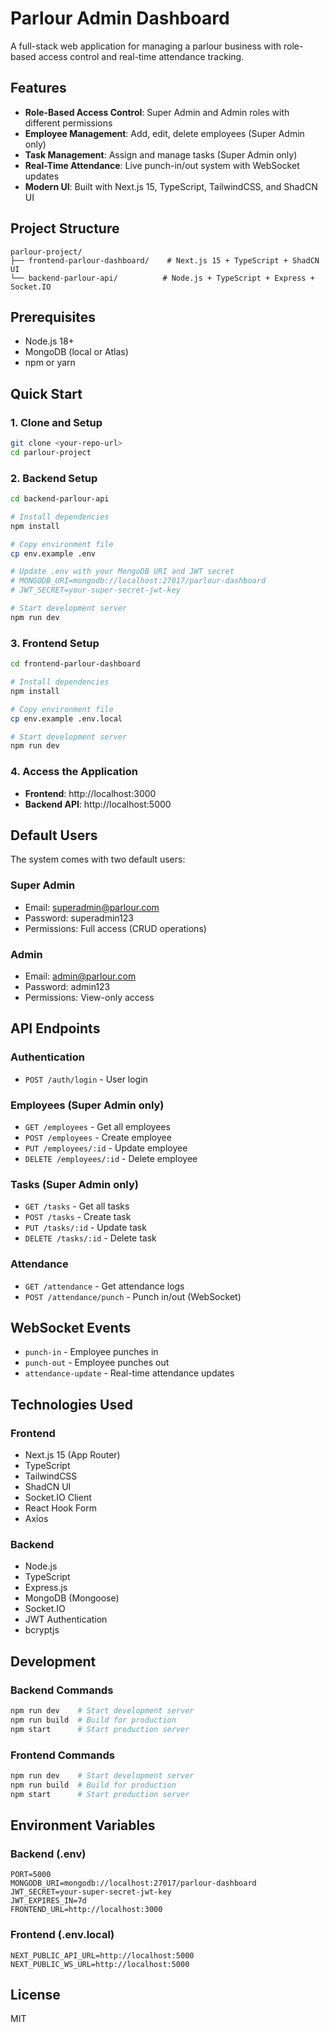 # Parlour Admin Dashboard

A full-stack web application for managing a parlour business with role-based access control and real-time attendance tracking.

## Features

- **Role-Based Access Control**: Super Admin and Admin roles with different permissions
- **Employee Management**: Add, edit, delete employees (Super Admin only)
- **Task Management**: Assign and manage tasks (Super Admin only)
- **Real-Time Attendance**: Live punch-in/out system with WebSocket updates
- **Modern UI**: Built with Next.js 15, TypeScript, TailwindCSS, and ShadCN UI

## Project Structure

```
parlour-project/
├── frontend-parlour-dashboard/    # Next.js 15 + TypeScript + ShadCN UI
└── backend-parlour-api/          # Node.js + TypeScript + Express + Socket.IO
```

## Prerequisites

- Node.js 18+ 
- MongoDB (local or Atlas)
- npm or yarn

## Quick Start

### 1. Clone and Setup

```bash
git clone <your-repo-url>
cd parlour-project
```

### 2. Backend Setup

```bash
cd backend-parlour-api

# Install dependencies
npm install

# Copy environment file
cp env.example .env

# Update .env with your MongoDB URI and JWT secret
# MONGODB_URI=mongodb://localhost:27017/parlour-dashboard
# JWT_SECRET=your-super-secret-jwt-key

# Start development server
npm run dev
```

### 3. Frontend Setup

```bash
cd frontend-parlour-dashboard

# Install dependencies
npm install

# Copy environment file
cp env.example .env.local

# Start development server
npm run dev
```

### 4. Access the Application

- **Frontend**: http://localhost:3000
- **Backend API**: http://localhost:5000

## Default Users

The system comes with two default users:

### Super Admin
- Email: superadmin@parlour.com
- Password: superadmin123
- Permissions: Full access (CRUD operations)

### Admin
- Email: admin@parlour.com  
- Password: admin123
- Permissions: View-only access

## API Endpoints

### Authentication
- `POST /auth/login` - User login

### Employees (Super Admin only)
- `GET /employees` - Get all employees
- `POST /employees` - Create employee
- `PUT /employees/:id` - Update employee
- `DELETE /employees/:id` - Delete employee

### Tasks (Super Admin only)
- `GET /tasks` - Get all tasks
- `POST /tasks` - Create task
- `PUT /tasks/:id` - Update task
- `DELETE /tasks/:id` - Delete task

### Attendance
- `GET /attendance` - Get attendance logs
- `POST /attendance/punch` - Punch in/out (WebSocket)

## WebSocket Events

- `punch-in` - Employee punches in
- `punch-out` - Employee punches out
- `attendance-update` - Real-time attendance updates

## Technologies Used

### Frontend
- Next.js 15 (App Router)
- TypeScript
- TailwindCSS
- ShadCN UI
- Socket.IO Client
- React Hook Form
- Axios

### Backend
- Node.js
- TypeScript
- Express.js
- MongoDB (Mongoose)
- Socket.IO
- JWT Authentication
- bcryptjs

## Development

### Backend Commands
```bash
npm run dev    # Start development server
npm run build  # Build for production
npm start      # Start production server
```

### Frontend Commands
```bash
npm run dev    # Start development server
npm run build  # Build for production
npm start      # Start production server
```

## Environment Variables

### Backend (.env)
```
PORT=5000
MONGODB_URI=mongodb://localhost:27017/parlour-dashboard
JWT_SECRET=your-super-secret-jwt-key
JWT_EXPIRES_IN=7d
FRONTEND_URL=http://localhost:3000
```

### Frontend (.env.local)
```
NEXT_PUBLIC_API_URL=http://localhost:5000
NEXT_PUBLIC_WS_URL=http://localhost:5000
```

## License

MIT 